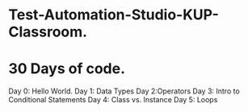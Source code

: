 # Test-Automation-Studio-KUP-Classroom.
# 30 Days of code.
Day 0: Hello World.
Day 1: Data Types
Day 2:Operators
Day 3: Intro to Conditional Statements
Day 4: Class vs. Instance
Day 5: Loops
